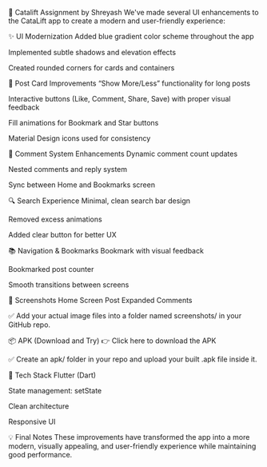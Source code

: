 🚀 Catalift Assignment by Shreyash
We've made several UI enhancements to the CataLift app to create a modern and user-friendly experience:

✨ UI Modernization
Added blue gradient color scheme throughout the app

Implemented subtle shadows and elevation effects

Created rounded corners for cards and containers

🧾 Post Card Improvements
“Show More/Less” functionality for long posts

Interactive buttons (Like, Comment, Share, Save) with proper visual feedback

Fill animations for Bookmark and Star buttons

Material Design icons used for consistency

💬 Comment System Enhancements
Dynamic comment count updates

Nested comments and reply system

Sync between Home and Bookmarks screen

🔍 Search Experience
Minimal, clean search bar design

Removed excess animations

Added clear button for better UX

📚 Navigation & Bookmarks
Bookmark with visual feedback

Bookmarked post counter

Smooth transitions between screens

📸 Screenshots
Home Screen	Post Expanded	Comments

✅ Add your actual image files into a folder named screenshots/ in your GitHub repo.

📦 APK (Download and Try)
👉 Click here to download the APK

✅ Create an apk/ folder in your repo and upload your built .apk file inside it.

🔧 Tech Stack
Flutter (Dart)

State management:  setState

Clean architecture

Responsive UI

💡 Final Notes
These improvements have transformed the app into a more modern, visually appealing, and user-friendly experience while maintaining good performance.
